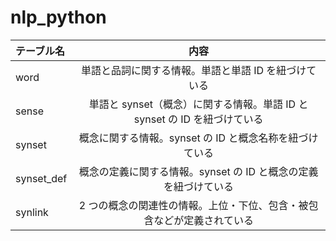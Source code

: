 # nlp_python

| テーブル名 |                                   内容                                    |
| :--------- | :-----------------------------------------------------------------------: |
| word       |           単語と品詞に関する情報。単語と単語 ID を紐づけている            |
| sense      | 単語と synset（概念）に関する情報。単語 ID と synset の ID を紐づけている |
| synset     |          概念に関する情報。synset の ID と概念名称を紐づけている          |
| synset_def |      概念の定義に関する情報。synset の ID と概念の定義を紐づけている      |
| synlink    |  2 つの概念の関連性の情報。上位・下位、包含・被包含などが定義されている   |
